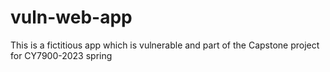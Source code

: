 # vuln-web-app
This is a fictitious app which is vulnerable and part of the Capstone project for CY7900-2023 spring
